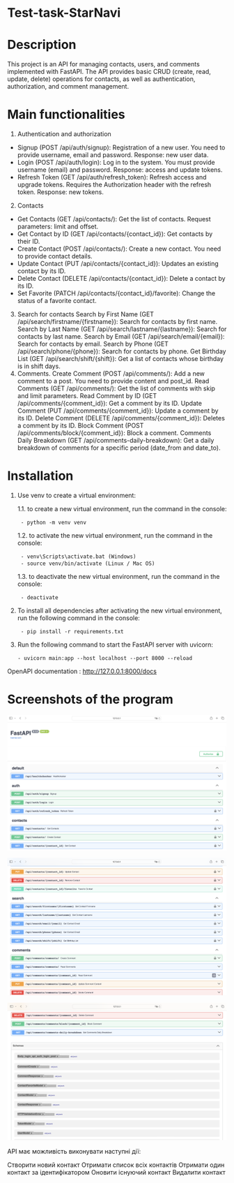 # Test-task-StarNavi

# Description

This project is an API for managing contacts, users, and comments implemented with FastAPI. The API provides basic CRUD (create, read, update, delete) operations for contacts, as well as authentication, authorization, and comment management.

# Main functionalities

1. Authentication and authorization
- Signup (POST /api/auth/signup): Registration of a new user. You need to provide username, email and password. Response: new user data.
- Login (POST /api/auth/login): Log in to the system. You must provide username (email) and password. Response: access and update tokens.
- Refresh Token (GET /api/auth/refresh_token): Refresh access and upgrade tokens. Requires the Authorization header with the refresh token. Response: new tokens.
2. Contacts
- Get Contacts (GET /api/contacts/): Get the list of contacts. Request parameters: limit and offset.
- Get Contact by ID (GET /api/contacts/{contact_id}): Get contacts by their ID.
- Create Contact (POST /api/contacts/): Create a new contact. You need to provide contact details.
- Update Contact (PUT /api/contacts/{contact_id}): Updates an existing contact by its ID.
- Delete Contact (DELETE /api/contacts/{contact_id}): Delete a contact by its ID.
- Set Favorite (PATCH /api/contacts/{contact_id}/favorite): Change the status of a favorite contact.
3. Search for contacts
Search by First Name (GET /api/search/firstname/{firstname}): Search for contacts by first name.
Search by Last Name (GET /api/search/lastname/{lastname}): Search for contacts by last name.
Search by Email (GET /api/search/email/{email}): Search for contacts by email.
Search by Phone (GET /api/search/phone/{phone}): Search for contacts by phone.
Get Birthday List (GET /api/search/shift/{shift}): Get a list of contacts whose birthday is in shift days.
4. Comments.
Create Comment (POST /api/comments/): Add a new comment to a post. You need to provide content and post_id.
Read Comments (GET /api/comments/): Get the list of comments with skip and limit parameters.
Read Comment by ID (GET /api/comments/{comment_id}): Get a comment by its ID.
Update Comment (PUT /api/comments/{comment_id}): Update a comment by its ID.
Delete Comment (DELETE /api/comments/{comment_id}): Deletes a comment by its ID.
Block Comment (POST /api/comments/block/{comment_id}): Block a comment.
Comments Daily Breakdown (GET /api/comments-daily-breakdown): Get a daily breakdown of comments for a specific period (date_from and date_to).



# Installation
1. Use venv to create a virtual environment:

    1.1. to create a new virtual environment, run the command in the console:

        - python -m venv venv

    1.2. to activate the new virtual environment, run the command in the console:

        - venv\Scripts\activate.bat (Windows)
        - source venv/bin/activate (Linux / Mac OS)

     1.3. to deactivate the new virtual environment, run the command in the console:

        - deactivate

2. To install all dependencies after activating the new virtual environment, run the following command in the console:

        - pip install -r requirements.txt
3.  Run the following command to start the FastAPI server with uvicorn:

        - uvicorn main:app --host localhost --port 8000 --reload

OpenAPI documentation : http://127.0.0.1:8000/docs

# Screenshots of the program


![Screenshot](https://github.com/SoniaDudiy/Test-task-StarNavi/blob/main/fastapi%201.png)

![Screenshot](https://github.com/SoniaDudiy/Test-task-StarNavi/blob/main/fastapi%202.png)

![Screenshot](https://github.com/SoniaDudiy/Test-task-StarNavi/blob/main/fastapi%203.png)


API має можливість виконувати наступні дії:

Створити новий контакт
Отримати список всіх контактів
Отримати один контакт за ідентифікатором
Оновити існуючий контакт
Видалити контакт
            
